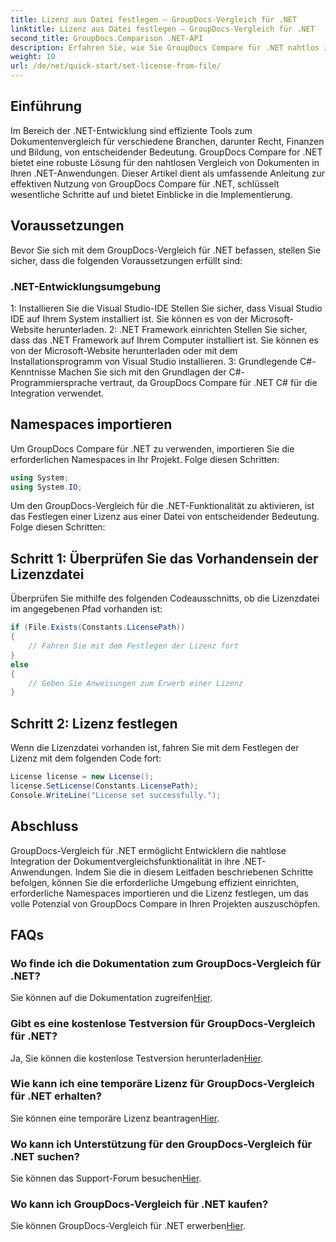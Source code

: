 ```yaml
---
title: Lizenz aus Datei festlegen – GroupDocs-Vergleich für .NET
linktitle: Lizenz aus Datei festlegen – GroupDocs-Vergleich für .NET
second_title: GroupDocs.Comparison .NET-API
description: Erfahren Sie, wie Sie GroupDocs Compare für .NET nahtlos in Ihre Anwendungen integrieren. Richten Sie Namensräume ein, importieren Sie sie und vergleichen Sie Dokumente mühelos.
weight: 10
url: /de/net/quick-start/set-license-from-file/
---
```

## Einführung
Im Bereich der .NET-Entwicklung sind effiziente Tools zum Dokumentenvergleich für verschiedene Branchen, darunter Recht, Finanzen und Bildung, von entscheidender Bedeutung. GroupDocs Compare for .NET bietet eine robuste Lösung für den nahtlosen Vergleich von Dokumenten in Ihren .NET-Anwendungen. Dieser Artikel dient als umfassende Anleitung zur effektiven Nutzung von GroupDocs Compare für .NET, schlüsselt wesentliche Schritte auf und bietet Einblicke in die Implementierung.
## Voraussetzungen
Bevor Sie sich mit dem GroupDocs-Vergleich für .NET befassen, stellen Sie sicher, dass die folgenden Voraussetzungen erfüllt sind:
### .NET-Entwicklungsumgebung
1: Installieren Sie die Visual Studio-IDE
Stellen Sie sicher, dass Visual Studio IDE auf Ihrem System installiert ist. Sie können es von der Microsoft-Website herunterladen.
2: .NET Framework einrichten
Stellen Sie sicher, dass das .NET Framework auf Ihrem Computer installiert ist. Sie können es von der Microsoft-Website herunterladen oder mit dem Installationsprogramm von Visual Studio installieren.
3: Grundlegende C#-Kenntnisse
Machen Sie sich mit den Grundlagen der C#-Programmiersprache vertraut, da GroupDocs Compare für .NET C# für die Integration verwendet.

## Namespaces importieren
Um GroupDocs Compare für .NET zu verwenden, importieren Sie die erforderlichen Namespaces in Ihr Projekt. Folge diesen Schritten:
```csharp
using System;
using System.IO;
```

Um den GroupDocs-Vergleich für die .NET-Funktionalität zu aktivieren, ist das Festlegen einer Lizenz aus einer Datei von entscheidender Bedeutung. Folge diesen Schritten:
## Schritt 1: Überprüfen Sie das Vorhandensein der Lizenzdatei
Überprüfen Sie mithilfe des folgenden Codeausschnitts, ob die Lizenzdatei im angegebenen Pfad vorhanden ist:
```csharp
if (File.Exists(Constants.LicensePath))
{
    // Fahren Sie mit dem Festlegen der Lizenz fort
}
else
{
    // Geben Sie Anweisungen zum Erwerb einer Lizenz
}
```
## Schritt 2: Lizenz festlegen
Wenn die Lizenzdatei vorhanden ist, fahren Sie mit dem Festlegen der Lizenz mit dem folgenden Code fort:
```csharp
License license = new License();
license.SetLicense(Constants.LicensePath);
Console.WriteLine("License set successfully.");
```

## Abschluss
GroupDocs-Vergleich für .NET ermöglicht Entwicklern die nahtlose Integration der Dokumentvergleichsfunktionalität in ihre .NET-Anwendungen. Indem Sie die in diesem Leitfaden beschriebenen Schritte befolgen, können Sie die erforderliche Umgebung effizient einrichten, erforderliche Namespaces importieren und die Lizenz festlegen, um das volle Potenzial von GroupDocs Compare in Ihren Projekten auszuschöpfen.
## FAQs
### Wo finde ich die Dokumentation zum GroupDocs-Vergleich für .NET?
 Sie können auf die Dokumentation zugreifen[Hier](https://tutorials.groupdocs.com/comparison/net/).
### Gibt es eine kostenlose Testversion für GroupDocs-Vergleich für .NET?
 Ja, Sie können die kostenlose Testversion herunterladen[Hier](https://releases.groupdocs.com/).
### Wie kann ich eine temporäre Lizenz für GroupDocs-Vergleich für .NET erhalten?
 Sie können eine temporäre Lizenz beantragen[Hier](https://purchase.groupdocs.com/temporary-license/).
### Wo kann ich Unterstützung für den GroupDocs-Vergleich für .NET suchen?
 Sie können das Support-Forum besuchen[Hier](https://forum.groupdocs.com/c/comparison/12).
### Wo kann ich GroupDocs-Vergleich für .NET kaufen?
 Sie können GroupDocs-Vergleich für .NET erwerben[Hier](https://purchase.groupdocs.com/buy).